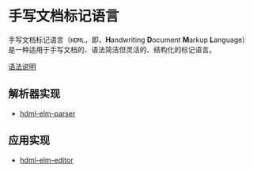 手写文档标记语言
=====================================

手写文档标记语言（`HDML`，即，**H**andwriting **D**ocument **M**arkup **L**anguage）
是一种适用于手写文档的、语法简洁但灵活的、结构化的标记语言。

[语法说明](./Syntax.md)

## 解析器实现

- [hdml-elm-parser](https://github.com/crazydan-studio/hdml-elm-parser)

## 应用实现

- [hdml-elm-editor](https://github.com/crazydan-studio/hdml-elm-editor)
